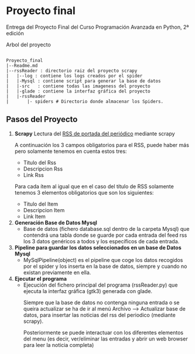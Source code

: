 Proyecto final
==============

Entrega del Proyecto Final del Curso Programación Avanzada en Python, 2ª edición

Arbol del proyecto


<pre><code>
Proyecto_final
|--Readme.md
|--rssReader : directorio raiz del proyecto scrapy
|   |--log : contiene los logs creados por el spider
|   |-Mysql : contiene script para generar la base de datos
|   |-src   : contiene todas las imageness del proyecto
|   |-glade : contiene la interfaz gráfica del proyecto
|   |-rssReader
|       |- spiders # Directorio donde almacenar los Spiders.
</code></pre>




Pasos del Proyecto
------------------

<ol>
<li><b>Scrapy</b> Lectura del <a href="http://www.elperiodico.com/es/rss/rss_portada.xml/">RSS de portada del periódico</a> mediante scrapy

   
<p>A continuación los 3 campos obligatorios para el RSS, puede haber más pero solamente tenemos en cuenta estos tres:</p>

<ul>
<li>Titulo del Rss</li>
<li>Descripcion Rss</li>
<li>Link Rss</li>
</ul>    
    
<p>Para cada ítem al igual que en el caso del título de RSS solamente tenemos 3 elementos obligatorios que son los siguientes:</p>

<ul>
<li>Titulo del Item</li>
<li>Descripcion Item</li>
<li>Link Item</li>
</ul>
   
</li>
<li><b>Generación Base de Datos Mysql</b>

<ul>
<li>Base de datos (fichero database.sql dentro de la carpeta Mysql) que contendrá una tabla donde se guarde por cada entrada del feed rss los 3 datos genéricos a todos y los específicos de cada entrada.</li>
</ul>
</li>
<li><b>Pipeline para guardar los datos seleccionados en un base de Datos Mysql</b>

<ul>
<li>MySqlPipeline(object) es el pipeline que coge los datos recogidos por el spider y los inserta en la base de datos, siempre y cuando no existan previamente en ella.</li>
</ul>




</li>

<li> <b>Ejecutar el programa</b>

<ul>
   <li>Ejecución del fichero principal del programa (rssReader.py) que ejecuta la interfaz gráfica (gtk3) generada con glade.

   Siempre que la base de datos no contenga ninguna entrada o se queira actualizar se ha de ir al menú Archivo --> Actualizar base de datos, 
   para insertar las noticias del rss del periodico (mediante scrapy).

   Posteriormente se puede interactuar con los diferentes elementos del menu (es decir, ver/eliminar las entradas y abrir un web browser para leer la noticia completa)</li>
</ul>
</li>

</ol>


